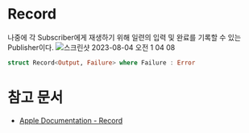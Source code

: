 # ****Record****

나중에 각 Subscriber에게 재생하기 위해 일련의 입력 및 완료를 기록할 수 있는 Publisher이다.
![스크린샷 2023-08-04 오전 1 04 08](https://github.com/jsa0224/somdokki-study/assets/94514250/fbfbf6b1-52a3-4a6f-8090-c4dea3058015)

```swift
struct Record<Output, Failure> where Failure : Error
```

# 참고 문서
- [Apple Documentation - Record](https://developer.apple.com/documentation/combine/record)
